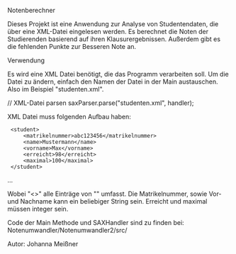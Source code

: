 Notenberechner

Dieses Projekt ist eine Anwendung zur Analyse von Studentendaten, die über eine XML-Datei eingelesen werden. 
Es berechnet die Noten der Studierenden basierend auf ihren Klausurergebnissen. Außerdem gibt es die fehlenden Punkte zur Besseren Note an.

Verwendung

Es wird eine XML Datei benötigt, die das Programm verarbeiten soll. Um die Datei zu ändern, einfach den Namen der Datei in der Main austauschen.
Also im Beispiel "studenten.xml".

 // XML-Datei parsen
            saxParser.parse("studenten.xml", handler);

XML Datei muss folgenden Aufbau haben:
>
> <studenten>
     <student>
         <matrikelnummer>abc123456</matrikelnummer>
         <name>Mustermann</name>
         <vorname>Max</vorname>
         <erreicht>98</erreicht>
         <maximal>100</maximal>
     </student>
  ...
  </studenten>

Wobei "<<studenten>>" alle Einträge von "<student>" umfasst.
Die Matrikelnummer, sowie Vor- und Nachname kann ein beliebiger String sein.
Erreicht und maximal müssen integer sein.

Code der Main Methode und SAXHandler sind zu finden bei:
    Notenumwandler/Notenumwandler2/src/

Autor:
Johanna Meißner
